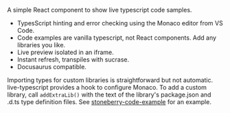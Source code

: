A simple React component to show live typescript code samples. 

* TypesScript hinting and error checking using the Monaco editor from VS Code.
* Code examples are vanilla typescript, not React components. Add any libraries you like.
* Live preview isolated in an iframe.
* Instant refresh, transpiles with sucrase.
* Docusaurus compatible.

Importing types for custom libraries is straightforward but not automatic.
live-typescript provides a hook to configure Monaco. To add a custom library,
call `addExtraLib()` with the text of the library's package.json 
and .d.ts type definition files. See [stoneberry-code-example][] for an example. 

[stoneberry-code-example]: https://github.com/mighdoll/stoneberry-code-example/tree/main/src/StoneberryExample.tsx

